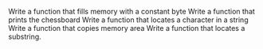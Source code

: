 Write a function that fills memory with a constant byte
Write a function that prints the chessboard
Write a function that locates a character in a string
Write a function that copies memory area
Write a function that locates a substring.
